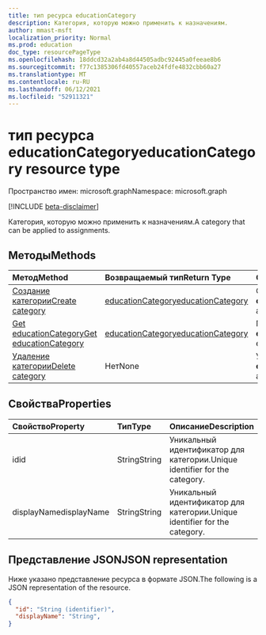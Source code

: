 ```yaml
---
title: тип ресурса educationCategory
description: Категория, которую можно применить к назначениям.
author: mmast-msft
localization_priority: Normal
ms.prod: education
doc_type: resourcePageType
ms.openlocfilehash: 18ddcd32a2ab4a8d44505adbc92445a0feeae8b6
ms.sourcegitcommit: f77c1385306fd40557aceb24fdfe4832cbb60a27
ms.translationtype: MT
ms.contentlocale: ru-RU
ms.lasthandoff: 06/12/2021
ms.locfileid: "52911321"
---
```

# <a name="educationcategory-resource-type"></a><span data-ttu-id="a8085-103">тип ресурса educationCategory</span><span class="sxs-lookup"><span data-stu-id="a8085-103">educationCategory resource type</span></span>

<span data-ttu-id="a8085-104">Пространство имен: microsoft.graph</span><span class="sxs-lookup"><span data-stu-id="a8085-104">Namespace: microsoft.graph</span></span>

[!INCLUDE [beta-disclaimer](../../includes/beta-disclaimer.md)]

<span data-ttu-id="a8085-105">Категория, которую можно применить к назначениям.</span><span class="sxs-lookup"><span data-stu-id="a8085-105">A category that can be applied to assignments.</span></span>


## <a name="methods"></a><span data-ttu-id="a8085-106">Методы</span><span class="sxs-lookup"><span data-stu-id="a8085-106">Methods</span></span>

| <span data-ttu-id="a8085-107">Метод</span><span class="sxs-lookup"><span data-stu-id="a8085-107">Method</span></span>           | <span data-ttu-id="a8085-108">Возвращаемый тип</span><span class="sxs-lookup"><span data-stu-id="a8085-108">Return Type</span></span>    |<span data-ttu-id="a8085-109">Описание</span><span class="sxs-lookup"><span data-stu-id="a8085-109">Description</span></span>|
|:---------------|:--------|:----------|
|[<span data-ttu-id="a8085-110">Создание категории</span><span class="sxs-lookup"><span data-stu-id="a8085-110">Create category</span></span>](../api/educationclass-post-category.md) | [<span data-ttu-id="a8085-111">educationCategory</span><span class="sxs-lookup"><span data-stu-id="a8085-111">educationCategory</span></span>](educationcategory.md) | <span data-ttu-id="a8085-112">Создание нового **образованияCategory**.</span><span class="sxs-lookup"><span data-stu-id="a8085-112">Create a new **educationCategory**.</span></span>|
|[<span data-ttu-id="a8085-113">Get educationCategory</span><span class="sxs-lookup"><span data-stu-id="a8085-113">Get educationCategory</span></span>](../api/educationcategory-get.md) | [<span data-ttu-id="a8085-114">educationCategory</span><span class="sxs-lookup"><span data-stu-id="a8085-114">educationCategory</span></span>](educationcategory.md) | <span data-ttu-id="a8085-115">Получите существующее **educationCategory**.</span><span class="sxs-lookup"><span data-stu-id="a8085-115">Get an existing **educationCategory**.</span></span>|
|[<span data-ttu-id="a8085-116">Удаление категории</span><span class="sxs-lookup"><span data-stu-id="a8085-116">Delete category</span></span>](../api/educationcategory-delete.md) | <span data-ttu-id="a8085-117">Нет</span><span class="sxs-lookup"><span data-stu-id="a8085-117">None</span></span> | <span data-ttu-id="a8085-118">Удалить **educationCategory**.</span><span class="sxs-lookup"><span data-stu-id="a8085-118">Remove an **educationCategory**.</span></span>|


## <a name="properties"></a><span data-ttu-id="a8085-119">Свойства</span><span class="sxs-lookup"><span data-stu-id="a8085-119">Properties</span></span>
| <span data-ttu-id="a8085-120">Свойство</span><span class="sxs-lookup"><span data-stu-id="a8085-120">Property</span></span>     | <span data-ttu-id="a8085-121">Тип</span><span class="sxs-lookup"><span data-stu-id="a8085-121">Type</span></span>   |<span data-ttu-id="a8085-122">Описание</span><span class="sxs-lookup"><span data-stu-id="a8085-122">Description</span></span>|
|:---------------|:--------|:----------|
|<span data-ttu-id="a8085-123">id</span><span class="sxs-lookup"><span data-stu-id="a8085-123">id</span></span>|<span data-ttu-id="a8085-124">String</span><span class="sxs-lookup"><span data-stu-id="a8085-124">String</span></span>|<span data-ttu-id="a8085-125">Уникальный идентификатор для категории.</span><span class="sxs-lookup"><span data-stu-id="a8085-125">Unique identifier for the category.</span></span>|
|<span data-ttu-id="a8085-126">displayName</span><span class="sxs-lookup"><span data-stu-id="a8085-126">displayName</span></span>|<span data-ttu-id="a8085-127">String</span><span class="sxs-lookup"><span data-stu-id="a8085-127">String</span></span>|<span data-ttu-id="a8085-128">Уникальный идентификатор для категории.</span><span class="sxs-lookup"><span data-stu-id="a8085-128">Unique identifier for the category.</span></span>|

## <a name="json-representation"></a><span data-ttu-id="a8085-129">Представление JSON</span><span class="sxs-lookup"><span data-stu-id="a8085-129">JSON representation</span></span>

<span data-ttu-id="a8085-130">Ниже указано представление ресурса в формате JSON.</span><span class="sxs-lookup"><span data-stu-id="a8085-130">The following is a JSON representation of the resource.</span></span>

<!-- {
  "blockType": "resource",
  "optionalProperties": [

  ],
  "@odata.type": "microsoft.graph.educationCategory"
}-->

```json
{
  "id": "String (identifier)",
  "displayName": "String",
}

```

<!-- uuid: 8fcb5dbc-d5aa-4681-8e31-b001d5168d79
2015-10-25 14:57:30 UTC -->
<!--
{
  "type": "#page.annotation",
  "description": "educationCategory resource",
  "keywords": "",
  "section": "documentation",
  "tocPath": "",
  "suppressions": []
}
-->


